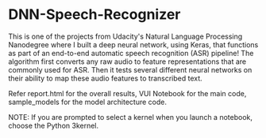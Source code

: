 # DNN-Speech-Recognizer
This is one of the projects from Udacity's Natural Language Processing Nanodegree where I built a deep neural network, using Keras, that functions as part of an end-to-end automatic speech recognition (ASR) pipeline!
The algorithm first converts any raw audio to feature representations that are commonly used for ASR. Then it tests several different neural networks on their ability to map these audio features to transcribed text. 

Refer report.html for the overall results, VUI Notebook for the main code, sample_models for the model architecture code. 

NOTE: If you are prompted to select a kernel when you launch a notebook, choose the Python 3kernel.


